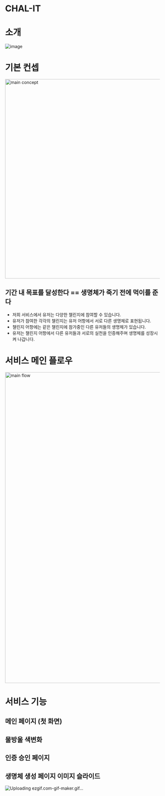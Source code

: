 # CHAL-IT

# 소개

![image](https://user-images.githubusercontent.com/88331311/146481532-054cafbb-6062-4b3a-93ae-bbf472865f22.png)

# 기본 컨셉
<img width="650" alt="main concept" src="https://user-images.githubusercontent.com/26080718/146486620-d1dcf8b4-29a0-4088-888f-c52893e21217.png">

## 기간 내 목표를 달성한다 == 생명체가 죽기 전에 먹이를 준다
- 저희 서비스에서 유저는 다양한 챌린지에 참여할 수 있습니다.
- 유저가 참여한 각각의 챌린지는 유저 어항에서 서로 다른 생명체로 표현됩니다.
- 챌린지 어항에는 같은 챌린지에 참가중인 다른 유저들의 생명체가 있습니다.
- 유저는 챌린지 어항에서 다른 유저들과 서로의 실천을 인증해주며 생명체를 성장시켜 나갑니다.


# 서비스 메인 플로우
<img width="1013" alt="main flow" src="https://user-images.githubusercontent.com/26080718/146486441-e8487056-11ed-433e-9bd0-d8841cda5453.png">


# 서비스 기능

## 메인 페이지 (첫 화면)

## 물방울 색변화

## 인증 승인 페이지

## 생명체 생성 페이지 이미지 슬라이드
![Uploading ezgif.com-gif-maker.gif…]()

